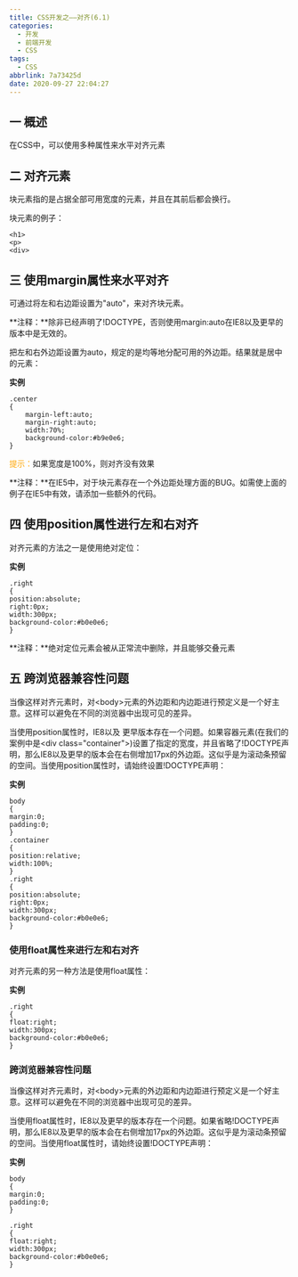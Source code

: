 ```yaml
---
title: CSS开发之——对齐(6.1)
categories:
  - 开发
  - 前端开发
  - CSS
tags:
  - CSS
abbrlink: 7a73425d
date: 2020-09-27 22:04:27
---
```

## 一 概述

在CSS中，可以使用多种属性来水平对齐元素

<!--more-->

## 二 对齐元素

块元素指的是占据全部可用宽度的元素，并且在其前后都会换行。

块元素的例子：

```
<h1>
<p>
<div>
```

## 三 使用margin属性来水平对齐

可通过将左和右边距设置为"auto"，来对齐块元素。

**注释：**除非已经声明了!DOCTYPE，否则使用margin:auto在IE8以及更早的版本中是无效的。

把左和右外边距设置为auto，规定的是均等地分配可用的外边距。结果就是居中的元素：

**实例**

```
.center
{
	margin-left:auto;
	margin-right:auto;
	width:70%;
	background-color:#b9e0e6;
}
```

<font color="orange">提示：</font>如果宽度是100%，则对齐没有效果

**注释：**在IE5中，对于块元素存在一个外边距处理方面的BUG。如需使上面的例子在IE5中有效，请添加一些额外的代码。

## 四 使用position属性进行左和右对齐

对齐元素的方法之一是使用绝对定位：

**实例**

```
.right
{
position:absolute;
right:0px;
width:300px;
background-color:#b0e0e6;
}
```

**注释：**绝对定位元素会被从正常流中删除，并且能够交叠元素

## 五 跨浏览器兼容性问题

当像这样对齐元素时，对\<body>元素的外边距和内边距进行预定义是一个好主意。这样可以避免在不同的浏览器中出现可见的差异。

当使用position属性时，IE8以及 更早版本存在一个问题。如果容器元素(在我们的案例中是\<div class="container">)设置了指定的宽度，并且省略了!DOCTYPE声明，那么IE8以及更早的版本会在右侧增加17px的外边距。这似乎是为滚动条预留的空间。当使用position属性时，请始终设置!DOCTYPE声明：

**实例**

```
body
{
margin:0;
padding:0;
}
.container
{
position:relative;
width:100%;
}
.right
{
position:absolute;
right:0px;
width:300px;
background-color:#b0e0e6;
}
```

### 使用float属性来进行左和右对齐

对齐元素的另一种方法是使用float属性：

**实例**

```
.right
{
float:right;
width:300px;
background-color:#b0e0e6;
}
```

### 跨浏览器兼容性问题

当像这样对齐元素时，对\<body>元素的外边距和内边距进行预定义是一个好主意。这样可以避免在不同的浏览器中出现可见的差异。

当使用float属性时，IE8以及更早的版本存在一个问题。如果省略!DOCTYPE声明，那么IE8以及更早的版本会在右侧增加17px的外边距。这似乎是为滚动条预留的空间。当使用float属性时，请始终设置!DOCTYPE声明：

**实例**

```
body
{
margin:0;
padding:0;
}

.right
{
float:right;
width:300px;
background-color:#b0e0e6;
}
```

